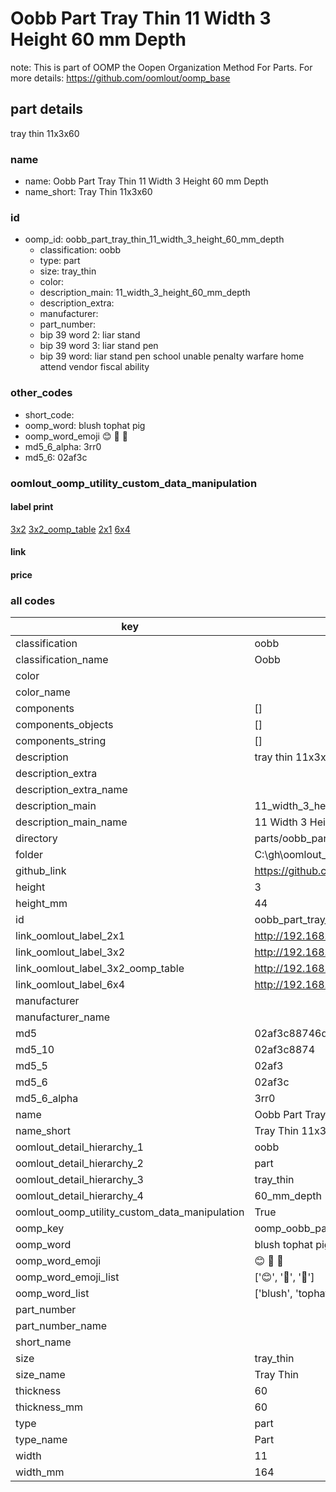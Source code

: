 # Oobb Part Tray Thin 11 Width 3 Height 60 mm Depth  

note: This is part of OOMP the Oopen Organization Method For Parts. For more details: https://github.com/oomlout/oomp_base

##  part details
  



tray thin 11x3x60



### name
* name: Oobb Part Tray Thin 11 Width 3 Height 60 mm Depth
* name_short: Tray Thin 11x3x60 
### id
* oomp_id: oobb_part_tray_thin_11_width_3_height_60_mm_depth
  * classification: oobb
  * type: part
  * size: tray_thin
  * color: 
  * description_main: 11_width_3_height_60_mm_depth
  * description_extra: 
  * manufacturer: 
  * part_number: 
  * bip 39 word 2: liar stand
  * bip 39 word 3: liar stand pen
  * bip 39 word: liar stand pen school unable penalty warfare home attend vendor fiscal ability

### other_codes
* short_code: 
* oomp_word: blush tophat pig
* oomp_word_emoji :blush: :tophat: :pig:
* md5_6_alpha: 3rr0
* md5_6: 02af3c






### oomlout_oomp_utility_custom_data_manipulation
#### label print
[3x2](http://192.168.1.245:1112/?label=oomp%203rr0)
[3x2_oomp_table](http://192.168.1.108:1112/?label=oomp%203rr0)
[2x1](http://192.168.1.242:1112/?label=oomp%203rr0)
[6x4](http://192.168.1.55:1112/?label=oomp%203rr0)    

#### link

                              

#### price







### all codes 
| key | value |  
| --- | --- |  
| classification | oobb |  
| classification_name | Oobb |  
| color |  |  
| color_name |  |  
| components | [] |  
| components_objects | [] |  
| components_string | [] |  
| description | tray thin 11x3x60 |  
| description_extra |  |  
| description_extra_name |  |  
| description_main | 11_width_3_height_60_mm_depth |  
| description_main_name | 11 Width 3 Height 60 mm Depth |  
| directory | parts/oobb_part_tray_thin_11_width_3_height_60_mm_depth |  
| folder | C:\gh\oomlout_oobb_version_4_generated_parts\parts\oobb_part_tray_thin_11_width_3_height_60_mm_depth |  
| github_link | https://github.com/oomlout/oomlout_oomp_part_src/tree/main/parts/oobb_part_tray_thin_11_width_3_height_60_mm_depth |  
| height | 3 |  
| height_mm | 44 |  
| id | oobb_part_tray_thin_11_width_3_height_60_mm_depth |  
| link_oomlout_label_2x1 | http://192.168.1.242:1112/?label=oomp%203rr0 |  
| link_oomlout_label_3x2 | http://192.168.1.245:1112/?label=oomp%203rr0 |  
| link_oomlout_label_3x2_oomp_table | http://192.168.1.108:1112/?label=oomp%203rr0 |  
| link_oomlout_label_6x4 | http://192.168.1.55:1112/?label=oomp%203rr0 |  
| manufacturer |  |  
| manufacturer_name |  |  
| md5 | 02af3c88746d1ee28a762c0d44f52406 |  
| md5_10 | 02af3c8874 |  
| md5_5 | 02af3 |  
| md5_6 | 02af3c |  
| md5_6_alpha | 3rr0 |  
| name | Oobb Part Tray Thin 11 Width 3 Height 60 mm Depth |  
| name_short | Tray Thin 11x3x60  |  
| oomlout_detail_hierarchy_1 | oobb |  
| oomlout_detail_hierarchy_2 | part |  
| oomlout_detail_hierarchy_3 | tray_thin |  
| oomlout_detail_hierarchy_4 | 60_mm_depth |  
| oomlout_oomp_utility_custom_data_manipulation | True |  
| oomp_key | oomp_oobb_part_tray_thin_11_width_3_height_60_mm_depth |  
| oomp_word | blush tophat pig |  
| oomp_word_emoji | :blush: :tophat: :pig: |  
| oomp_word_emoji_list | [':blush:', ':tophat:', ':pig:'] |  
| oomp_word_list | ['blush', 'tophat', 'pig'] |  
| part_number |  |  
| part_number_name |  |  
| short_name |  |  
| size | tray_thin |  
| size_name | Tray Thin |  
| thickness | 60 |  
| thickness_mm | 60 |  
| type | part |  
| type_name | Part |  
| width | 11 |  
| width_mm | 164 |  
